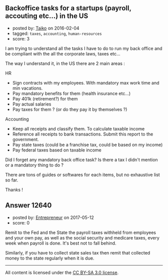 ## Backoffice tasks for a startups (payroll, accouting etc...) in the US

- posted by: [Taiko](https://stackexchange.com/users/334941/taiko) on 2016-02-04
- tagged: `taxes`, `accounting`, `human-resources`
- score: 3

<p>I am trying to understand all the tasks I have to do to run my back office and be compliant with the all the corporate laws, taxes etc...</p>

<p>The way I understand it, in the US there are 2 main areas :</p>

<p>HR</p>

<ul>
<li>Sign contracts with my employees. With mandatory max work time and min vacations.</li>
<li>Pay mandatory benefits for them (health insurance etc...)</li>
<li>Pay 401k (retirement?) for them</li>
<li>Pay actual salaries</li>
<li>Pay taxes for them ? (or do they pay it by themselves ?)</li>
</ul>

<p>Accounting</p>

<ul>
<li>Keep all receipts and classify them. To calculate taxable income</li>
<li>Reference all receipts to bank transactions. Submit this report to the government.</li>
<li>Pay state taxes (could be a franchise tax, could be based on my income)</li>
<li>Pay federal taxes based on taxable income</li>
</ul>

<p>Did I forget any mandatory back office task? Is there a tax I didn't mention or a mandatory thing to do ?</p>

<p>There are tons of guides or softwares for each items, but no exhaustive list so far.</p>

<p>Thanks !</p>



## Answer 12640

- posted by: [Entrepreneur](https://stackexchange.com/users/10837024/entrepreneur) on 2017-05-12
- score: 0

<p>Remit to the Fed and the State the payroll taxes withheld from employees and your own pay, as well as the social security and medicare taxes, every week when payroll is done. It's best not to fall behind. </p>

<p>Similarly, if you have to collect state sales tax then remit that collected money to the state regularly when it is due.</p>




---

All content is licensed under the [CC BY-SA 3.0 license](https://creativecommons.org/licenses/by-sa/3.0/).
